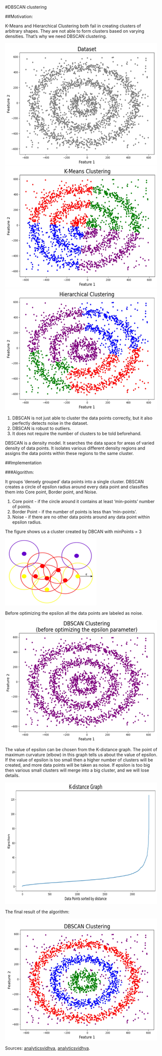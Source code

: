 #DBSCAN clustering

##Motivation: 

K-Means and Hierarchical Clustering both fail in creating clusters of arbitrary shapes. 
They are not able to form clusters based on varying densities. That’s why we need DBSCAN clustering.

<img src=output/2.JPG width="500" height="400">
<img src=output/3.JPG width="500" height="400">
<img src=output/4.JPG width="500" height="400">

1. DBSCAN is not just able to cluster the data points correctly, but it also perfectly detects noise in the dataset.
2. DBSCAN is robust to outliers.
3. It does not require the number of clusters to be told beforehand.

DBSCAN is a density model. It searches the data space for areas of varied density of data points. It isolates various different density regions and assigns the data points within these regions to the same cluster.

##Implementation

###Algorithm:

It groups ‘densely grouped’ data points into a single cluster.
DBSCAN creates a circle of epsilon radius around every data point and classifies them into Core point, Border point, and Noise. 

1. Core point - if the circle around it contains at least ‘min-points’ number of points.
2. Border Point - if the number of points is less than ‘min-points’.
3. Noise - if there are no other data points around any data point within epsilon radius.


The figure shows us a cluster created by DBCAN with minPoints = 3

<img src=output/1.JPG width="300" height="220">

Before optimizing the epsilon all the data points are labeled as noise.

<img src=output/5.JPG width="500" height="400">

The value of epsilon can be chosen from the K-distance graph. The point of maximum curvature (elbow) in this graph tells us about the value of epsilon. 
If the value of epsilon is too small then a higher number of clusters will be created, and more data points will be taken as noise. If epsilon is too big then various small clusters will merge into a big cluster, and we will lose details.

<img src=output/6.JPG width="500" height="400">

The final result of the algorithm:

<img src=output/7.JPG width="500" height="400">

Sources:
[analyticsvidhya](https://www.analyticsvidhya.com/blog/2020/09/how-dbscan-clustering-works/),
[analyticsvidhya](https://www.analyticsvidhya.com/blog/2016/11/an-introduction-to-clustering-and-different-methods-of-clustering/).

